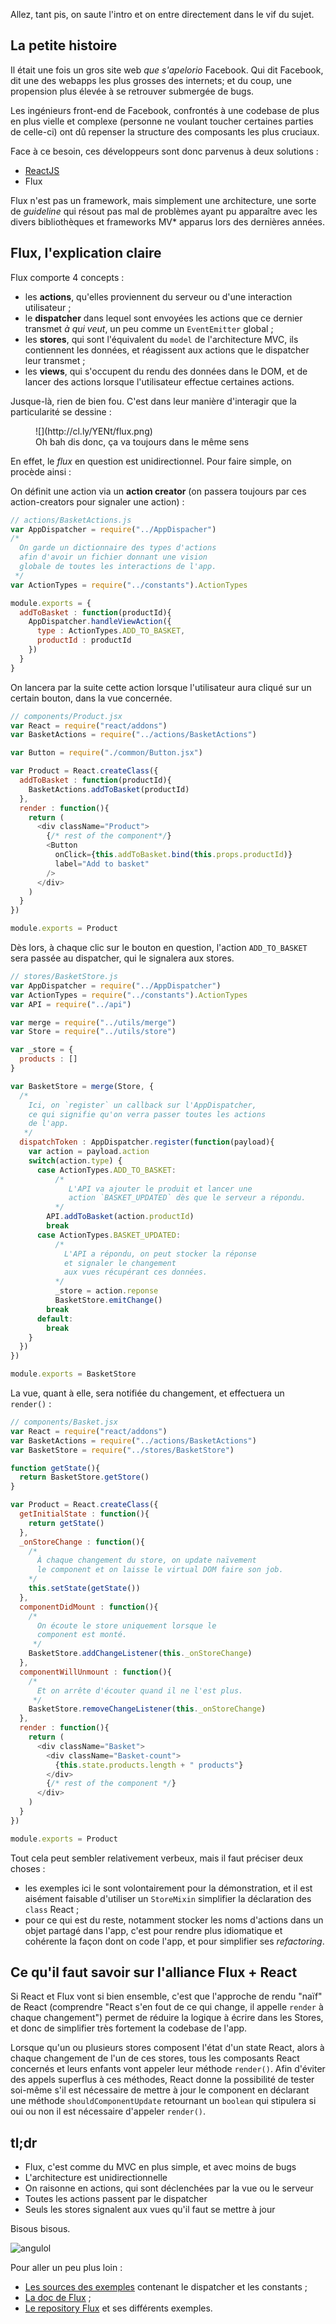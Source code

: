 Allez, tant pis, on saute l'intro et on entre directement dans le vif du sujet.

## La petite histoire

Il était une fois un gros site web *que s'apelorio* Facebook. Qui dit Facebook, dit une des webapps les plus grosses des internets; et du coup, une propension plus élevée à se retrouver submergée de bugs.

Les ingénieurs front-end de Facebook, confrontés à une codebase de plus en plus vielle et complexe (personne ne voulant toucher certaines parties de celle-ci) ont dû repenser la structure des composants les plus cruciaux.

Face à ce besoin, ces développeurs sont donc parvenus à deux solutions :

- [ReactJS](http://putaindecode.fr/posts/js/introduction-a-reactjs/)
- Flux

Flux n'est pas un framework, mais simplement une architecture, une sorte de *guideline* qui résout pas mal de problèmes ayant pu apparaître avec les divers bibliothèques et frameworks MV* apparus lors des dernières années.

## Flux, l'explication claire

Flux comporte 4 concepts :

- les **actions**, qu'elles proviennent du serveur ou d'une interaction utilisateur ;
- le **dispatcher** dans lequel sont envoyées les actions que ce dernier transmet *à qui veut*, un peu comme un `EventEmitter` global ;
- les **stores**, qui sont l'équivalent du `model` de l'architecture MVC, ils contiennent les données, et réagissent aux actions que le dispatcher leur transmet ;
- les **views**, qui s'occupent du rendu des données dans le DOM, et de lancer des actions lorsque l'utilisateur effectue certaines actions.

Jusque-là, rien de bien fou. C'est dans leur manière d'interagir que la particularité se dessine :

<figure>
  ![](http://cl.ly/YENt/flux.png)
  <figcaption>Oh bah dis donc, ça va toujours dans le même sens</figcaption>
</figure>

En effet, le *flux* en question est unidirectionnel. Pour faire simple, on procède ainsi :

On définit une action via un **action creator** (on passera toujours par ces action-creators pour signaler une action) :

```javascript
// actions/BasketActions.js
var AppDispatcher = require("../AppDispacher")
/*
  On garde un dictionnaire des types d'actions
  afin d'avoir un fichier donnant une vision
  globale de toutes les interactions de l'app.
 */
var ActionTypes = require("../constants").ActionTypes

module.exports = {
  addToBasket : function(productId){
    AppDispatcher.handleViewAction({
      type : ActionTypes.ADD_TO_BASKET,
      productId : productId
    })
  }
}
```

On lancera par la suite cette action lorsque l'utilisateur aura cliqué sur un certain bouton, dans la vue concernée.

```javascript
// components/Product.jsx
var React = require("react/addons")
var BasketActions = require("../actions/BasketActions")

var Button = require("./common/Button.jsx")

var Product = React.createClass({
  addToBasket : function(productId){
    BasketActions.addToBasket(productId)
  },
  render : function(){
    return (
      <div className="Product">
        {/* rest of the component*/}
        <Button
          onClick={this.addToBasket.bind(this.props.productId)}
          label="Add to basket"
        />
      </div>
    )
  }
})

module.exports = Product
```

Dès lors, à chaque clic sur le bouton en question, l'action `ADD_TO_BASKET` sera passée au dispatcher, qui le signalera aux stores.

```javascript
// stores/BasketStore.js
var AppDispatcher = require("../AppDispatcher")
var ActionTypes = require("../constants").ActionTypes
var API = require("../api")

var merge = require("../utils/merge")
var Store = require("../utils/store")

var _store = {
  products : []
}

var BasketStore = merge(Store, {
  /*
    Ici, on `register` un callback sur l'AppDispatcher,
    ce qui signifie qu'on verra passer toutes les actions
    de l'app.
   */
  dispatchToken : AppDispatcher.register(function(payload){
    var action = payload.action
    switch(action.type) {
      case ActionTypes.ADD_TO_BASKET:
          /*
             L'API va ajouter le produit et lancer une
             action `BASKET_UPDATED` dès que le serveur a répondu.
          */
        API.addToBasket(action.productId)
        break
      case ActionTypes.BASKET_UPDATED:
          /*
            L'API a répondu, on peut stocker la réponse
            et signaler le changement
            aux vues récupérant ces données.
          */
          _store = action.reponse
          BasketStore.emitChange()
        break
      default:
        break
    }
  })
})

module.exports = BasketStore
```

La vue, quant à elle, sera notifiée du changement, et effectuera un `render()` :

```javascript
// components/Basket.jsx
var React = require("react/addons")
var BasketActions = require("../actions/BasketActions")
var BasketStore = require("../stores/BasketStore")

function getState(){
  return BasketStore.getStore()
}

var Product = React.createClass({
  getInitialState : function(){
    return getState()
  },
  _onStoreChange : function(){
    /*
      À chaque changement du store, on update naïvement
      le component et on laisse le virtual DOM faire son job.
    */
    this.setState(getState())
  },
  componentDidMount : function(){
    /*
      On écoute le store uniquement lorsque le
      component est monté.
     */
    BasketStore.addChangeListener(this._onStoreChange)
  },
  componentWillUnmount : function(){
    /*
      Et on arrête d'écouter quand il ne l'est plus.
     */
    BasketStore.removeChangeListener(this._onStoreChange)
  },
  render : function(){
    return (
      <div className="Basket">
        <div className="Basket-count">
          {this.state.products.length + " products"}
        </div>
        {/* rest of the component */}
      </div>
    )
  }
})

module.exports = Product
```

Tout cela peut sembler relativement verbeux, mais il faut préciser deux choses :

- les exemples ici le sont volontairement pour la démonstration, et il est aisément faisable d'utiliser un `StoreMixin` simplifier la déclaration des `class` React ;
- pour ce qui est du reste, notamment stocker les noms d'actions dans un objet partagé dans l'app, c'est pour rendre plus idiomatique et cohérente la façon dont on code l'app, et pour simplifier ses *refactoring*.

## Ce qu'il faut savoir sur l'alliance Flux + React

Si React et Flux vont si bien ensemble, c'est que l'approche de rendu "naïf" de React (comprendre "React s'en fout de ce qui change, il appelle `render` à chaque changement") permet de réduire la logique à écrire dans les Stores, et donc de simplifier très fortement la codebase de l'app.

Lorsque qu'un ou plusieurs stores composent l'état d'un state React, alors à chaque changement de l'un de ces stores, tous les composants React concernés et leurs enfants vont appeler leur méthode `render()`. Afin d'éviter des appels superflus à ces méthodes, React donne la possibilité de tester soi-même s'il est nécessaire de mettre à jour le component en déclarant une méthode `shouldComponentUpdate` retournant un `boolean` qui stipulera si oui ou non il est nécessaire d'appeler `render()`.

## tl;dr

- Flux, c'est comme du MVC en plus simple, et avec moins de bugs
- L'architecture est unidirectionnelle
- On raisonne en actions, qui sont déclenchées par la vue ou le serveur
- Toutes les actions passent par le dispatcher
- Seuls les stores signalent aux vues qu'il faut se mettre à jour

Bisous bisous.

![angulol](http://media.giphy.com/media/lxd2cZ2BkM4IE/giphy.gif)


Pour aller un peu plus loin :

- [Les sources des exemples](https://gist.github.com/bloodyowl/b41532cf3627c560b57e) contenant le dispatcher et les constants ;
- [La doc de Flux](http://facebook.github.io/flux/docs/overview.html#content) ;
- [Le repository Flux](https://github.com/facebook/flux) et ses différents exemples.

